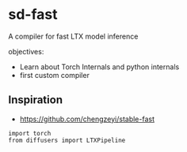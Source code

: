 # sd-fast
A compiler for fast LTX model inference

objectives:
- Learn about Torch Internals and python internals
- first custom compiler

## Inspiration
- https://github.com/chengzeyi/stable-fast


```
import torch
from diffusers import LTXPipeline

```
